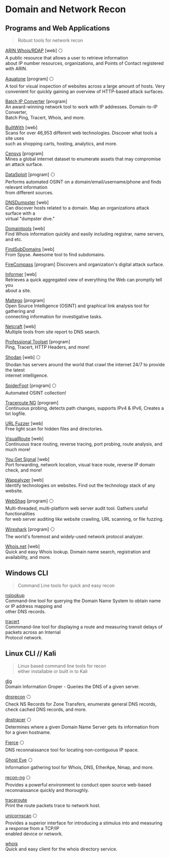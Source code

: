 

# Domain and Network Recon

## Programs and Web Applications
> Robust tools for network recon

[ARIN Whois/RDAP](https://arin.net/about/welcom/region) [web] :white_circle:  
A public resource that allows a user to retrieve information  
about IP number resources, organizations, and Points of Contact registered with ARIN.  

[Aquatone](https://github.com/michenriksen/aquatone) [program] :white_circle:   
A tool for visual inspection of websites across a large amount of hosts. Very convenient for quickly gaining an overview of HTTP-based attack surfaces.  

[Batch IP Converter](http://sabsoft.com) [program]  
An award-winning network tool to work with IP addresses. Domain-to-IP Converter,  
Batch Ping, Tracert, Whois, and more.  

[BuiltWith](https://builtwith.com) [web]  
Scans for over 46,953 different web technologies. Discover what tools a site uses  
such as shopping carts, hosting, analytics, and more.  

[Censys](https://censys.io) [program]  
Mines a global internet dataset to enumerate assets that may compromise an attack surface.  

[DataSploit](https://github.com/DataSploit/datasploit) [program] :white_circle:  
Performs automated OSINT on a domain/email/username/phone and finds relevant information  
from different sources.  

[DNSDumpster](https://dnsdumpster.com) [web]  
Can discover hosts related to a domain. Map an organizations attack surface with a  
virtual "dumpster dive."  

[Domaintools](https://whois.domaintools.com) [web]   
Find Whois information quickly and easily including registrar, name servers, and etc.  

[FindSubDomains](https://findsubdomains.com) [web]  
From Spyse. Awesome tool to find subdomains.  

[FireCompass](https://firecompass.com) [program]
Discovers and organization's digital attack surface.   

[Informer](https://website.informer.com/) [web]  
Retrieves a quick aggregated view of everything the Web can promptly tell you  
about a site.  

[Maltego](https://maltego.com) [program]  
Open Source Intelligence (OSINT) and graphical link analysis tool for gathering and  
connecting information for investigative tasks.  

[Netcraft](https://netcraft.com) [web]  
Multiple tools from site report to DNS search.  

[Professional Toolset](https://network-tools.com) [program]  
Ping, Tracert, HTTP Headers, and more!  

[Shodan](https://shodan.io) [web] :white_circle:  
Shodan has servers around the world that crawl the internet 24/7 to provide the latest  
internet intelligence.  

[SpiderFoot](https://www.spiderfoot.net/) [program] :white_circle:  
Automated OSINT collection!  

[Traceroute NG](https://solarwinds.com/free-tools/traceroute-ng) [program]  
Continuous probing, detects path changes, supports IPv4 & IPv6, Creates a txt logfile.  

[URL Fuzzer](https://pentest-tools.com/website-vulnerability-scanning/discover-hidden-directories-and-files#) [web]  
Free light scan for hidden files and directories.  

[VisualRoute](http://www.visualroute.com) [web]  
Continuous trace routing, reverse tracing, port probing, route analysis, and much more!  

[You Get Signal](https://yougetsignal.com) [web]  
Port forwarding, network location, visual trace route, reverse IP domain check, and more!  

[Wappalyzer](https://www.wappalyzer.com) [web]  
Identify technologies on websites. Find out the technology stack of any website.  

[WebShag](https://github.com/wereallfeds/webshag) [program] :white_circle:  
Multi-threaded, multi-platform web server audit tool. Gathers useful functionalities  
for web server auditing like website crawling, URL scanning, or file fuzzing.  

[Wireshark](https://wireshark.org) [program] :white_circle:  
The world's foremost and widely-used network protocol analyzer.  

[Whois.net](https://whois.net) [web]  
Quick and easy Whois lookup. Domain name search, registration and availability, and more.  


## Windows CLI
>Command Line tools for quick and easy recon  

[nslookup](https://docs.microsoft.com/en-us/windows-server/administration/windows-commands/nslookup)  
Command-line tool for querying the Domain Name System to obtain name or IP address mapping and  
other DNS records.  

[tracert](https://docs.microsoft.com/en-us/windows-server/administration/windows-commands/tracert)  
Commmand-line tool for displaying a route and measuring transit delays of packets across an Internal  
Protocol network.  


## Linux CLI // Kali
>Linux based command line tools for recon  
either installable or built in to Kali  

[dig](https://linuxhandbook.com/dig-command/)  
Domain Information Groper - Queries the DNS of a given server.  

[dnsrecon](https://tools.kali.org/information-gathering/dnsrecon) :white_circle:  
Check NS Records for Zone Transfers, enumerate general DNS records, check cached DNS records, and more.  

[dnstracer](https://tools.kali.org/information-gathering/dnstracer) :white_circle:  
Determines where a given Domain Name Server gets its information from for a given hostname.  

[Fierce](https://github.com/mschwager/fierce) :white_circle:  
DNS reconnaissance tool for locating non-contiguous IP space.  

[Ghost Eye](https://github.com/BullsEye0/ghost_eye) :white_circle:  
Information gathering tool for Whois, DNS, EtherApe, Nmap, and more.  

[recon-ng](https://github.com/lanmaster53/recon-ng) :white_circle:  
Provides a powerful environment to conduct open source web-based reconnaissance quickly and thoroughly.  

[traceroute](https://www.commandlinux.com/man-page/man1/traceroute.db.1.html)  
Print the route packets trace to network host.  

[unicornscan](https://tools.kali.org/information-gathering/unicornscan) :white_circle:  
Provides a superior interface for introducing a stimulus into and measuring a response from a TCP/IP  
enabled device or network.  

[whois](https://www.commandlinux.com/man-page/man1/whois.1.html)  
Quick and easy client for the whois directory service.  

